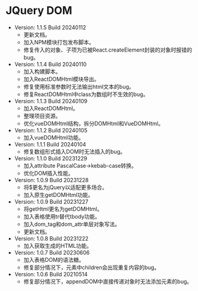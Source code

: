 # JQuery DOM
- Version: 1.1.5 Build 20240112
	- 更新文档。
	- 加入NPM模块打包发布脚本。
	- 修复传入的对象、子项为已被React.createElement封装的对象时报错的bug。
- Version: 1.1.4 Build 20240110
	- 加入构建脚本。
	- 加入ReactDOMHtml模块导出。
	- 修复使用标准参数时无法输出html文本的bug。
	- 修复ReactDOMHtml中class为数组时不生效的bug。
- Version: 1.1.3 Build 20240109
	- 加入ReactDOMHtml。
	- 整理项目资源。
	- 优化vueDOMHtml结构，拆分DOMHtml和VueDOMHtml。
- Version: 1.1.2 Build 20240105
	- 加入vueDOMHtml功能。
- Version: 1.1.1 Build 20240104
	- 修复数组形式插入DOM时无法插入的bug。
- Version: 1.1.0 Build 20231229
	- 加入attribute PascalCase→kebab-case转换。
	- 优化DOM插入性能。
- Version: 1.0.9 Build 20231228
	- 将$更名为jQuery以适配更多场合。
	- 加入原生getDOMHtml功能。
- Version: 1.0.9 Build 20231227
	- 将getHtml更名为getDOMHtml。
	- 加入表格使用tr替代tbody功能。
	- 加入dom_tag和dom_attr单层对象写法。
	- 更新文档。
- Version: 1.0.8 Build 20231222
	- 加入获取生成的HTML功能。
- Version: 1.0.7 Build 20230606
	- 加入表格DOM的语法糖。
	- 修复部分情况下，元素中children会出现重复内容的bug。
- Version: 1.0.6 Build 20210514
	- 修复部分情况下，appendDOM中直接传递对象时无法添加元素的bug。